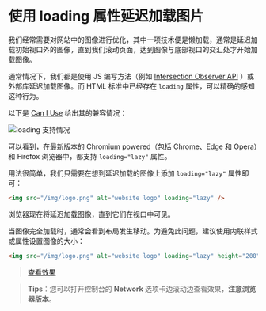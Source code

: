 # 使用 loading 属性延迟加载图片

我们经常需要对网站中的图像进行优化，其中一项技术便是懒加载，通常是延迟加载初始视口外的图像，直到我们滚动页面，达到图像与底部视口的交汇处才开始加载图像。

通常情况下，我们都是使用 JS 编写方法（例如 [Intersection Observer API](https://developer.mozilla.org/en-US/docs/Web/API/Intersection_Observer_API) ）或外部库延迟加载图像。而 HTML 标准中已经存在 `loading` 属性，可以精确的感知这种行为。

以下是 [Can I Use](https://caniuse.com/?search=loading) 给出其的兼容情况：

![loading 支持情况](https://upload-images.jianshu.io/upload_images/18281896-ad5bc70865973a6f.png?imageMogr2/auto-orient/strip%7CimageView2/2/w/1240)

可以看到，在最新版本的 Chromium powered（包括 Chrome、Edge 和 Opera）和 Firefox 浏览器中，都支持 `loading="lazy"` 属性。

用法很简单，我们只需要在想到延迟加载的图像上添加 `loading="lazy"` 属性即可：

```html
<img src="/img/logo.png" alt="website logo" loading="lazy" />
```

浏览器现在将延迟加载图像，直到它们在视口中可见。

当图像完全加载时，通常会看到布局发生移动。为避免此问题，建议使用内联样式或属性设置图像的大小：

```html
<img src="/img/logo.png" alt="website logo" loading="lazy" height="200" width="300" />
```

> [查看效果](https://codepen.io/lio-zero/pen/oNeQKXq)

> **Tips**：您可以打开控制台的 **Network** 选项卡边滚动边查看效果，**注意浏览器版本**。
